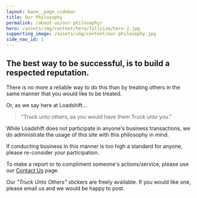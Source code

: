 ```yaml
---
layout: base__page_sidebar
title: Our Philosophy
permalink: /about-us/our-philosophy/
hero: /assets/img/content/hero/fullsize/hero-2.jpg
supporting_image: /assets/img/content/our-philosophy.jpg
side_nav_id: 1
---
```


## The best way to be successful, is to build a respected reputation.

There is no more a reliable way to do this than by treating others in the same manner that you would like to be treated.

Or, as we say here at Loadshift...

<blockquote class="blockquote">
  <p>"Truck unto others,
as you would have them
Truck unto you."</p>
</blockquote>

While Loadshift does not participate in anyone's business transactions, we do administrate the usage of this site with this philosophy in mind.

If conducting business in this manner is too high a standard for anyone, please re-consider your participation.

To make a report or to compliment someone's actions/service, please use our [Contact Us](/contact-us/) page.

Our _"Truck Unto Others"_ stickers are freely available. If you would like one, please email us and we would be happy to post.